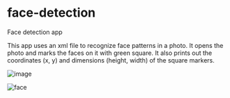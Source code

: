 # face-detection
Face detection app

This app uses an xml file to recognize face patterns in a photo. It opens the photo and marks the faces on it with green square.
It also prints out the coordinates (x, y) and dimensions (height, width) of the square markers.

![image](https://user-images.githubusercontent.com/57491280/175031491-64c3ad49-eaff-4436-a5f4-f1a16d1655a6.png)

![face](https://user-images.githubusercontent.com/57491280/175032219-fb577d95-a79b-49b7-906e-512a080ea5cb.jpg)
